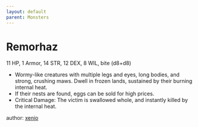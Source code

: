 ```yaml
---
layout: default
parent: Monsters
---
```

# Remorhaz
11 HP, 1 Armor, 14 STR, 12 DEX, 8 WIL, bite (d8+d8)
- Wormy-like creatures with multiple legs and eyes, long bodies, and strong, crushing maws. Dwell in frozen lands, sustained by their burning internal heat.
- If their nests are found, eggs can be sold for high prices.
- Critical Damage: The victim is swallowed whole, and instantly killed by the internal heat.

author: [xenio](https://xenioinabottle.blogspot.com)
